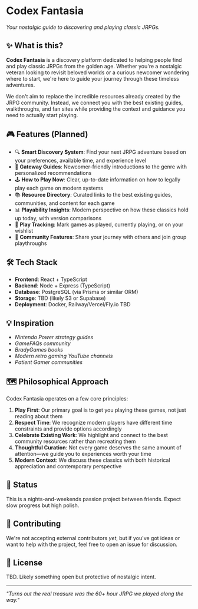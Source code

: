 # Codex Fantasia

*Your nostalgic guide to discovering and playing classic JRPGs.*

## ✨ What is this?

**Codex Fantasia** is a discovery platform dedicated to helping people find and play classic JRPGs from the golden age. Whether you're a nostalgic veteran looking to revisit beloved worlds or a curious newcomer wondering where to start, we're here to guide your journey through these timeless adventures.

We don't aim to replace the incredible resources already created by the JRPG community. Instead, we connect you with the best existing guides, walkthroughs, and fan sites while providing the context and guidance you need to actually start playing.

## 🎮 Features (Planned)

- 🔍 **Smart Discovery System**: Find your next JRPG adventure based on your preferences, available time, and experience level
- 🚪 **Gateway Guides**: Newcomer-friendly introductions to the genre with personalized recommendations
- 🕹️ **How to Play Now**: Clear, up-to-date information on how to legally play each game on modern systems
- 📚 **Resource Directory**: Curated links to the best existing guides, communities, and content for each game
- 📊 **Playability Insights**: Modern perspective on how these classics hold up today, with version comparisons
- 💾 **Play Tracking**: Mark games as played, currently playing, or on your wishlist
- 🧩 **Community Features**: Share your journey with others and join group playthroughs

## 🛠️ Tech Stack

- **Frontend**: React + TypeScript
- **Backend**: Node + Express (TypeScript)
- **Database**: PostgreSQL (via Prisma or similar ORM)
- **Storage**: TBD (likely S3 or Supabase)
- **Deployment**: Docker, Railway/Vercel/Fly.io TBD

## 💡 Inspiration

- *Nintendo Power strategy guides*
- *GameFAQs community*
- *BradyGames books*
- *Modern retro gaming YouTube channels*
- *Patient Gamer communities*

## 🗺️ Philosophical Approach

Codex Fantasia operates on a few core principles:

1. **Play First**: Our primary goal is to get you playing these games, not just reading about them
2. **Respect Time**: We recognize modern players have different time constraints and provide options accordingly
3. **Celebrate Existing Work**: We highlight and connect to the best community resources rather than recreating them
4. **Thoughtful Curation**: Not every game deserves the same amount of attention—we guide you to experiences worth your time
5. **Modern Context**: We discuss these classics with both historical appreciation and contemporary perspective

## 🧪 Status

This is a nights-and-weekends passion project between friends. Expect slow progress but high polish.

## 🤝 Contributing

We're not accepting external contributors *yet*, but if you've got ideas or want to help with the project, feel free to open an issue for discussion.

## 📜 License

TBD. Likely something open but protective of nostalgic intent.

---

*"Turns out the real treasure was the 60+ hour JRPG we played along the way."*
